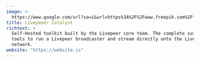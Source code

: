```yaml
---
image: >-
  https://www.google.com/url?sa=i&url=https%3A%2F%2Fwww.freepik.com%2Ffree-photos-vectors%2Fnft-background&psig=AOvVaw3aimv-UG5-zeaLIp2kaIsH&ust=1664641719324000&source=images&cd=vfe&ved=0CAsQjRxqFwoTCOCYp-T3vPoCFQAAAAAdAAAAABAE
title: Livepeeer Catalyst
richtext: >
  Self-Hosted toolkit built by the Livepeer core team. The complete suite of
  tools to run a Livepeer broadcaster and stream directly onto the Livepeer
  network.
website: "https://website.is"
---
```

